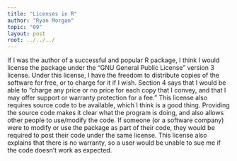 ```yaml
---
title: "Licenses in R"
author: "Ryan Morgan"
topic: "09"
layout: post
root: ../../../
---
```


If I was the author of a successful and popular R package, I think I would license the package under the “GNU General Public License” version 3 license. Under this license, I have the freedom to distribute copies of the software for free, or to charge for it if I wish. Section 4 says that I would be able to “charge any price or no price for each copy that I convey, and that I may offer support or warranty protection for a fee.” This license also requires source code to be available, which I think is a good thing. Providing the source code makes it clear what the program is doing, and also allows other people to use/modify the code. If someone (or a software company) were to modify or use the package as part of their code, they would be required to post their code under the same license. This license also explains that there is no warranty, so a user would be unable to sue me if the code doesn’t work as expected. 
